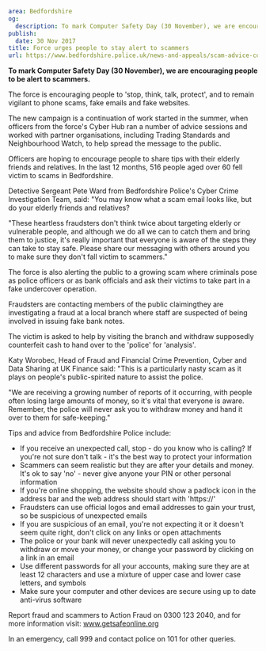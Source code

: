 ```yaml
area: Bedfordshire
og:
  description: To mark Computer Safety Day (30 November), we are encouraging people to be alert to scammers.
publish:
  date: 30 Nov 2017
title: Force urges people to stay alert to scammers
url: https://www.bedfordshire.police.uk/news-and-appeals/scam-advice-computer-safety-day
```

**To mark Computer Safety Day (30 November), we are encouraging people to be alert to scammers.**

The force is encouraging people to 'stop, think, talk, protect', and to remain vigilant to phone scams, fake emails and fake websites.

The new campaign is a continuation of work started in the summer, when officers from the force's Cyber Hub ran a number of advice sessions and worked with partner organisations, including Trading Standards and Neighbourhood Watch, to help spread the message to the public.

Officers are hoping to encourage people to share tips with their elderly friends and relatives. In the last 12 months, 516 people aged over 60 fell victim to scams in Bedfordshire.

Detective Sergeant Pete Ward from Bedfordshire Police's Cyber Crime Investigation Team, said: "You may know what a scam email looks like, but do your elderly friends and relatives?

"These heartless fraudsters don't think twice about targeting elderly or vulnerable people, and although we do all we can to catch them and bring them to justice, it's really important that everyone is aware of the steps they can take to stay safe. Please share our messaging with others around you to make sure they don't fall victim to scammers."

The force is also alerting the public to a growing scam where criminals pose as police officers or as bank officials and ask their victims to take part in a fake undercover operation.

Fraudsters are contacting members of the public claimingthey are investigating a fraud at a local branch where staff are suspected of being involved in issuing fake bank notes.

The victim is asked to help by visiting the branch and withdraw supposedly counterfeit cash to hand over to the 'police' for 'analysis'.

Katy Worobec, Head of Fraud and Financial Crime Prevention, Cyber and Data Sharing at UK Finance said: "This is a particularly nasty scam as it plays on people's public-spirited nature to assist the police.

"We are receiving a growing number of reports of it occurring, with people often losing large amounts of money, so it's vital that everyone is aware. Remember, the police will never ask you to withdraw money and hand it over to them for safe-keeping."

Tips and advice from Bedfordshire Police include:

 * If you receive an unexpected call, stop - do you know who is calling? If you're not sure don't talk - it's the best way to protect your information
 * Scammers can seem realistic but they are after your details and money. It's ok to say 'no' \- never give anyone your PIN or other personal information
 * If you're online shopping, the website should show a padlock icon in the address bar and the web address should start with 'https://'
 * Fraudsters can use official logos and email addresses to gain your trust, so be suspicious of unexpected emails
 * If you are suspicious of an email, you're not expecting it or it doesn't seem quite right, don't click on any links or open attachments
 * The police or your bank will never unexpectedly call asking you to withdraw or move your money, or change your password by clicking on a link in an email
 * Use different passwords for all your accounts, making sure they are at least 12 characters and use a mixture of upper case and lower case letters, and symbols
 * Make sure your computer and other devices are secure using up to date anti-virus software

Report fraud and scammers to Action Fraud on 0300 123 2040, and for more information visit: www.getsafeonline.org

In an emergency, call 999 and contact police on 101 for other queries.
